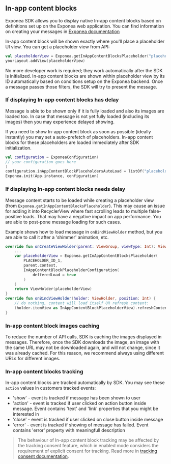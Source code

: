 ## In-app content blocks
Exponea SDK allows you to display native In-app content blocks based on definitions set up on the Exponea web application. You can find information on creating your messages in [Exponea documentation](https://documentation.bloomreach.com/engagement/docs/in-app-content-blocks)

In-app content block will be shown exactly where you'll place a placeholder UI view. You can get a placeholder view from API:

```kotlin
val placeholderView = Exponea.getInAppContentBlocksPlaceholder("placeholder_1", activityContext)
yourLayout.addView(placeholderView)
```

No more developer work is required; they work automatically after the SDK is initialized.
In-app content blocks are shown within placeholder view by its ID automatically based on conditions setup on the Exponea backend. Once a message passes those filters, the SDK will try to present the message.

### If displaying In-app content blocks has delay

Message is able to be shown only if it is fully loaded and also its images are loaded too. In case that message is not yet fully loaded (including its images) then you may experience delayed showing.

If you need to show In-app content block as soon as possible (ideally instantly) you may set a auto-prefetch of placeholders. In-app content blocks for these placeholders are loaded immediately after SDK initialization.

```kotlin
val configuration = ExponeaConfiguration(
// your configuration goes here
)
configuration.inAppContentBlockPlaceholdersAutoLoad = listOf("placeholder_1", "placeholder_2", ...)
Exponea.init(App.instance, configuration)
```

### If displaying In-app content blocks needs delay

Message content starts to be loaded while creating a placeholder view (from `Exponea.getInAppContentBlocksPlaceholder`). This may cause an issue for adding it into RecyclerView where fast scrolling leads to multiple false-positive loads. That may have a negative impact on app performance. You are able to post-pone message loading for such cases.

Example shows how to load message in `onBindViewHolder` method, but you are able to call it after a 'shimmer' animation, etc.
```kotlin
override fun onCreateViewHolder(parent: ViewGroup, viewType: Int): ViewHolder {
    ...
    var placeholderView = Exponea.getInAppContentBlocksPlaceholder(
        PLACEHOLDER_ID_1,
        parent.context,
        InAppContentBlockPlaceholderConfiguration(
            defferedLoad = true
        )
    )
    return ViewHolder(placeholderView)
}
override fun onBindViewHolder(holder: ViewHolder, position: Int) {
    // do nothing, content will load itself OR refresh content:
    (holder.itemView as InAppContentBlockPlaceholderView).refreshContent()
}
```

### In-app content block images caching
To reduce the number of API calls, SDK is caching the images displayed in messages. Therefore, once the SDK downloads the image, an image with the same URL may not be downloaded again, and will not change, since it was already cached. For this reason, we recommend always using different URLs for different images.

### In-app content blocks tracking

In-app content blocks are tracked automatically by SDK. You may see these `action` values in customers tracked events:

- 'show' - event is tracked if message has been shown to user
- 'action' - event is tracked if user clicked on action button inside message. Event contains 'text' and 'link' properties that you might be interested in
- 'close' - event is tracked if user clicked on close button inside message
- 'error' - event is tracked if showing of message has failed. Event contains 'error' property with meaningfull description

> The behaviour of In-app content block tracking may be affected by the tracking consent feature, which in enabled mode considers the requirement of explicit consent for tracking. Read more in [tracking consent documentation](./TRACKING_CONSENT.md).
